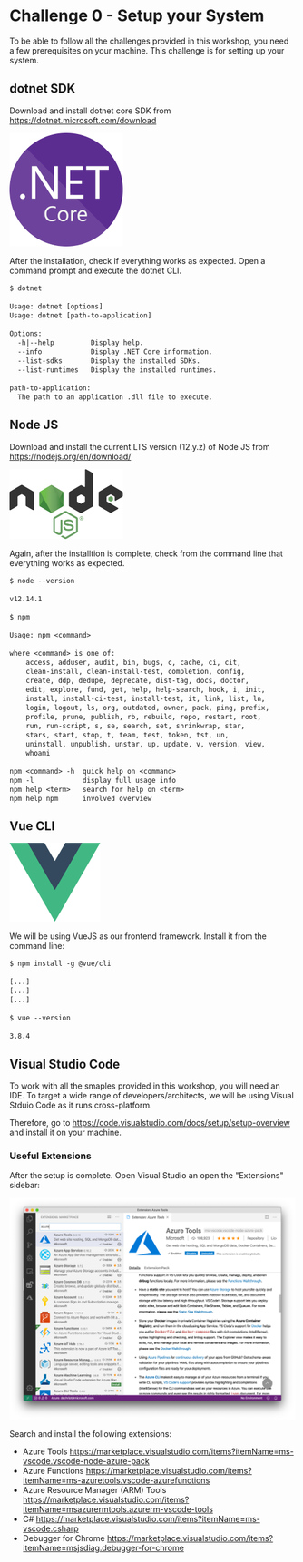 # Challenge 0 - Setup your System #

To be able to follow all the challenges provided in this workshop, you need a few prerequisites on your machine. This challenge is for setting up your system.

## dotnet SDK ##

Download and install dotnet core SDK from <https://dotnet.microsoft.com/download>

![dotnet](./img/netcore.png "dotnet")

After the installation, check if everything works as expected. Open a command prompt and execute the dotnet CLI.

```shell
$ dotnet

Usage: dotnet [options]
Usage: dotnet [path-to-application]

Options:
  -h|--help         Display help.
  --info            Display .NET Core information.
  --list-sdks       Display the installed SDKs.
  --list-runtimes   Display the installed runtimes.

path-to-application:
  The path to an application .dll file to execute.
```

## Node JS ##

Download and install the current LTS version (12.y.z) of Node JS from <https://nodejs.org/en/download/>

![nodejs](./img/nodejs.png "nodejs")

Again, after the installtion is complete, check from the command line that everything works as expected.

```shell
$ node --version

v12.14.1

$ npm

Usage: npm <command>

where <command> is one of:
    access, adduser, audit, bin, bugs, c, cache, ci, cit,
    clean-install, clean-install-test, completion, config,
    create, ddp, dedupe, deprecate, dist-tag, docs, doctor,
    edit, explore, fund, get, help, help-search, hook, i, init,
    install, install-ci-test, install-test, it, link, list, ln,
    login, logout, ls, org, outdated, owner, pack, ping, prefix,
    profile, prune, publish, rb, rebuild, repo, restart, root,
    run, run-script, s, se, search, set, shrinkwrap, star,
    stars, start, stop, t, team, test, token, tst, un,
    uninstall, unpublish, unstar, up, update, v, version, view,
    whoami

npm <command> -h  quick help on <command>
npm -l            display full usage info
npm help <term>   search for help on <term>
npm help npm      involved overview
```

## Vue CLI ##

![vuejs](./img/vuejs.png "vuejs")

We will be using VueJS as our frontend framework. Install it from the command line:

```shell
$ npm install -g @vue/cli

[...]
[...]
[...]

$ vue --version

3.8.4
```

## Visual Studio Code ##

To work with all the smaples provided in this workshop, you will need an IDE. To target a wide range of developers/architects, we will be using Visual Stduio Code as it runs cross-platform. 

Therefore, go to <https://code.visualstudio.com/docs/setup/setup-overview> and install it on your machine.

### Useful Extensions ###

After the setup is complete. Open Visual Studio an open the "Extensions" sidebar:

![Visual Studio Extensions](./img/vscode_extensions.png "VS Code Extensions")

Search and install the following extensions:

- Azure Tools <https://marketplace.visualstudio.com/items?itemName=ms-vscode.vscode-node-azure-pack>
- Azure Functions <https://marketplace.visualstudio.com/items?itemName=ms-azuretools.vscode-azurefunctions>
- Azure Resource Manager (ARM) Tools <https://marketplace.visualstudio.com/items?itemName=msazurermtools.azurerm-vscode-tools>
- C# <https://marketplace.visualstudio.com/items?itemName=ms-vscode.csharp>
- Debugger for Chrome <https://marketplace.visualstudio.com/items?itemName=msjsdiag.debugger-for-chrome>
